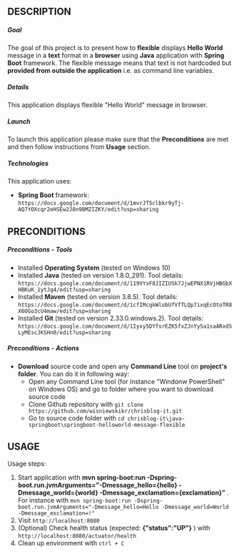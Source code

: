 DESCRIPTION
-----------

##### Goal
The goal of this project is to present how to **flexible** displays **Hello World** message in a **text** format in a **browser** using **Java** application with **Spring Boot** framework. The flexible message means that text is not hardcoded but **provided from outside the application** i.e. as command line variables.

##### Details
This application displays flexible "Hello World" message in browser.

##### Launch
To launch this application please make sure that the **Preconditions** are met and then follow instructions from **Usage** section.

##### Technologies
This application uses:
* **Spring Boot** framework: `https://docs.google.com/document/d/1mvrJT5clbkr9yTj-AQ7YOXcqr2eHSEw2J8n9BMZIZKY/edit?usp=sharing`


PRECONDITIONS
-------------

##### Preconditions - Tools
* Installed **Operating System** (tested on Windows 10)
* Installed **Java** (tested on version 1.8.0_291). Tool details: `https://docs.google.com/document/d/119VYxF8JIZIUSk7JjwEPNX1RVjHBGbXHBKuK_1ytJg4/edit?usp=sharing`
* Installed **Maven** (tested on version 3.8.5). Tool details: `https://docs.google.com/document/d/1cfIMcqkWlobUfVfTLQp7ixqEcOtoTR8X6OGo3cU4maw/edit?usp=sharing`
* Installed **Git** (tested on version 2.33.0.windows.2). Tool details: `https://docs.google.com/document/d/1Iyxy5DYfsrEZK5fxZJnYy5a1saARxd5LyMEscJKSHn0/edit?usp=sharing`

##### Preconditions - Actions
* **Download** source code and open any **Command Line** tool on **project's folder**. You can do it in following way:
    * Open any Command Line tool (for instance "Windonw PowerShell" on Windows OS) and go to folder where you want to download source code 
    * Clone Github repository with `git clone https://github.com/wisniewskikr/chrisblog-it.git`
    * Go to source code folder with `cd chrisblog-it\java-springboot\springboot-helloworld-message-flexible`


USAGE
-----

Usage steps:
1. Start application with **mvn spring-boot:run -Dspring-boot.run.jvmArguments="-Dmessage_hello={hello} -Dmessage_world={world} -Dmessage_exclamation={exclamation}"** . For instance with `mvn spring-boot:run -Dspring-boot.run.jvmArguments="-Dmessage_hello=Hello -Dmessage_world=World -Dmessage_exclamation=!"`
2. Visit `http://localhost:8080`
3. (Optional) Check health status (expected: **{"status":"UP"}** ) with `http://localhost:8080/actuator/health`
4. Clean up environment with `ctrl + C`